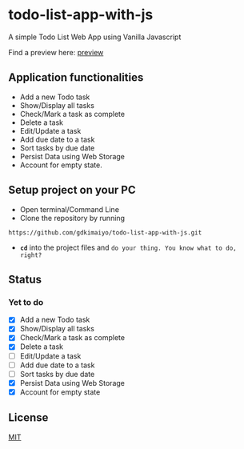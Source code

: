 # todo-list-app-with-js

A simple Todo List Web App using Vanilla Javascript

Find a preview here: [preview](https://gdkimaiyo.github.io/todo-list-app-with-js/)

## Application functionalities

- Add a new Todo task
- Show/Display all tasks
- Check/Mark a task as complete
- Delete a task
- Edit/Update a task
- Add due date to a task
- Sort tasks by due date
- Persist Data using Web Storage
- Account for empty state.

## Setup project on your PC

- Open terminal/Command Line
- Clone the repository by running

```
https://github.com/gdkimaiyo/todo-list-app-with-js.git
```

- **`cd`** into the project files and ```do your thing. You know what to do, right?```


## Status
### Yet to do

- [x] Add a new Todo task
- [x] Show/Display all tasks
- [x] Check/Mark a task as complete
- [x] Delete a task
- [ ] Edit/Update a task
- [ ] Add due date to a task
- [ ] Sort tasks by due date
- [x] Persist Data using Web Storage
- [x] Account for empty state

## License

[MIT](https://github.com/gdkimaiyo/Todo-list-with-JS/blob/master/LICENSE)
